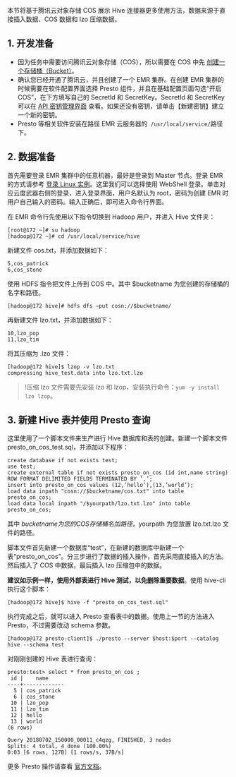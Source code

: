 本节将基于腾讯云对象存储 COS 展示 Hive 连接器更多使用方法，数据来源于直接插入数据、COS 数据和 lzo 压缩数据。
## 1. 开发准备
- 因为任务中需要访问腾讯云对象存储（COS），所以需要在 COS 中先 [创建一个存储桶（Bucket）](https://cloud.tencent.com/document/product/436/13309)。
- 确认您已经开通了腾讯云，并且创建了一个 EMR 集群。在创建 EMR 集群的时候需要在软件配置界面选择 Presto 组件，并且在基础配置页面勾选“开启COS”，在下方填写自己的 SecretId 和 SecretKey。SecretId 和 SecretKey 可以在 [API 密钥管理界面](https://console.cloud.tencent.com/cam/capi) 查看。如果还没有密钥，请单击【新建密钥】建立一个新的密钥。
- Presto 等相关软件安装在路径 EMR 云服务器的` /usr/local/service/`路径下。

## 2. 数据准备
首先需要登录 EMR 集群中的任意机器，最好是登录到 Master 节点。登录 EMR 的方式请参考 [登录 Linux 实例](https://cloud.tencent.com/document/product/213/5436)。这里我们可以选择使用 WebShell 登录。单击对应云度武器右侧的登录，进入登录界面，用户名默认为 root，密码为创建 EMR 时用户自己输入的密码。输入正确后，即可进入命令行界面。

在 EMR 命令行先使用以下指令切换到 Hadoop 用户，并进入 Hive 文件夹：
```
[root@172 ~]# su hadoop
[hadoop@172 ~]# cd /usr/local/service/hive
```
新建文件 cos.txt，并添加数据如下：
```
5,cos_patrick
6,cos_stone
```
使用 HDFS 指令把文件上传到 COS 中。其中 $bucketname 为您创建的存储桶的名字和路径。
```
[hadoop@172 hive]# hdfs dfs –put cosn://$bucketname/
```
再新建文件 lzo.txt，并添加数据如下：
```
10,lzo_pop
11,lzo_tim
```
将其压缩为 .lzo 文件：
```
[hadoop@172 hive]$ lzop -v lzo.txt
compressing hive_test.data into lzo.txt.lzo
```

>!压缩 lzo 文件需要先安装 lzo 和 lzop，安装执行命令：`yum -y install lzo lzop`。

## 3.	新建 Hive 表并使用 Presto 查询
这里使用了一个脚本文件来生产进行 Hive 数据库和表的创建。新建一个脚本文件 presto_on_cos_test.sql，并添加以下程序：
```
create database if not exists test;
use test;
create external table if not exists presto_on_cos (id int,name string) ROW FORMAT DELIMITED FIELDS TERMINATED BY ’,’;
insert into presto_on_cos values (12,’hello’),(13,’world’);
load data inpath "cosn://$bucketname/cos.txt" into table presto_on_cos;
load data local inpath "/$yourpath/lzo.txt.lzo" into table presto_on_cos;
```
其中 $bucketname 为您的 COS 存储桶名加路径，$yourpath 为您放置 lzo.txt.lzo 文件的路径。

脚本文件首先新建一个数据库“test”，在新建的数据库中新建一个表“presto_on_cos”。分三步进行了数据的插入操作，首先采用直接插入的方法。然后插入了 COS 中数据，最后插入 lzo 压缩包中的数据。

**建议如示例一样，使用外部表进行 Hive 测试，以免删除重要数据**。使用 hive-cli 执行这个脚本：
```
[hadoop@172 hive]$ hive -f "presto_on_cos_test.sql"
```
执行完成之后，就可以进入 Presto 查看表中的数据。使用上一节的方法进入 Presto，不过需要改动 schema 参数。
```
[hadoop@172 presto-client]$ ./presto --server $host:$port --catalog hive --schema test
```
对刚刚创建的 Hive 表进行查询：
```
presto:test> select * from presto_on_cos ;
 id |    name     
----+-------------
  5 | cos_patrick 
  6 | cos_stone   
 10 | lzo_pop     
 11 | lzo_tim     
 12 | hello 
 13 | world 
(6 rows)

Query 20180702_150000_00011_c4qzg, FINISHED, 3 nodes
Splits: 4 total, 4 done (100.00%)
0:03 [6 rows, 127B] [1 rows/s, 37B/s]
```
更多 Presto 操作请查看 [官方文档](https://prestodb.io/docs/current/)。
